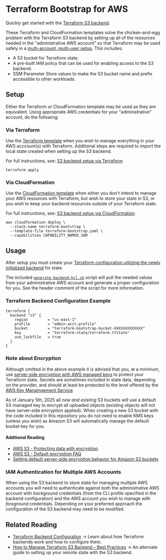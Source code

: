 # Terraform Bootstrap for AWS

Quickly get started with the [Terraform S3 backend](https://developer.hashicorp.com/terraform/language/backend/s3).

These Terraform and CloudFormation templates solve the chicken-and-egg problem with the Terraform S3 backend by setting up all of the resources needed in the "administrative AWS account" so that Terraform may be used safely in a [multi-account, multi-user setup](https://developer.hashicorp.com/terraform/language/settings/backends/s3#multi-account-aws-architecture). This includes:

- A S3 bucket for Terraform state.
- A pre-built IAM policy that can be used for enabling access to the S3 backend.
- SSM Parameter Store values to make the S3 bucket name and prefix accessible to other workloads.

## Setup

Either the Terraform or CloudFormation template may be used as they are equivalent. Using appropriate AWS credentials for your "administrative" account, do the following:

### Via Terraform

Use the [Terraform template](terraform-bootstrap.tf) when you wish to manage everything in your AWS acccount(s) with Terraform. Additional steps are required to import the local state created when setting up the S3 backend.

For full instructions, see: [S3 backend setup via Terraform](docs/Setup-Via-Terraform.md)

```shell
terraform apply
```

### Via CloudFormation

Use the [CloudFormation template](terraform-bootstrap.yaml) when either you don't intend to manage your AWS resources with Terraform, but wish to store your state in S3, or you wish to keep your backend resources outside of your Terraform state.

For full instructions, see: [S3 backend setup via CloudFormation](docs/Setup-Via-CloudFormation.md)

```
aws cloudformation deploy \
  --stack-name terraform-bootstrap \
  --template-file terraform-bootstrap.yaml \
  --capabilities CAPABILITY_NAMED_IAM
```

## Usage

After setup you must create your [Terraform configuration utilizing the newly initialized backend](https://developer.hashicorp.com/terraform/language/settings/backends/s3#configuration) for state.

The included [`generate-backend-hcl.sh`](generate-backend-hcl.sh) script will pull the needed values from your administrative AWS account and generate a proper configuration for you. See the header comment of the script for more information.

### Terraform Backend Configuration Example

```hcl
terraform {
  backend "s3" {
    region         = "us-east-1"
    profile        = "admin-acct-profile"
    bucket         = "terraform-bootstrap-bucket-XXXXXXXXXXXXX"
    key            = "terraform-state/terraform.tfstate"
    use_lockfile   = true
  }
}
```

### Note about Encryption

Although omitted in the above example it is advised that you, at a minimum, use [server-side encryption with AWS managed keys](https://docs.aws.amazon.com/AmazonS3/latest/userguide/UsingServerSideEncryption.html) to protect your Terraform state. Secrets are sometimes included in state data, depending on the provider, and should at least be protected to the level offered by the [AWS Key Manamgement Service](https://docs.aws.amazon.com/kms/latest/developerguide/data-protection.html).

As of January 5th, 2025 all *new and existing* S3 buckets will use a default S3-managed key to encrypt all uploaded objects (existing objects will not have server-side encryption applied). When creating a new S3 bucket with the code included in this repository you do not need to enable KMS keys (unless you wish) as Amazon S3 will automatically manage the default bucket key for you.

#### Addtional Reading

- [AWS S3 - Protecting data with encryption](https://docs.aws.amazon.com/AmazonS3/latest/userguide/UsingEncryption.html)
- [AWS S3 - Default encryption FAQ](https://docs.aws.amazon.com/AmazonS3/latest/userguide/default-encryption-faq.html)
- [Setting default server-side encryption behavior for Amazon S3 buckets](https://docs.aws.amazon.com/AmazonS3/latest/userguide/bucket-encryption.html)

### IAM Authentication for Multiple AWS Accounts

When using the S3 backend to store state for managing multiple AWS accounts you will need to authenticate against both the administrative AWS account with *background* credentials (from the CLI profile specified in the backend configuration) and the AWS account you wish to manage with *foreground* credentials. Depending on your preferred approach the configuration of the S3 backend may need to be modified.

## Related Reading

- [Terraform Backend Configuration](https://developer.hashicorp.com/terraform/language/backend) → Learn about how Terraform backends work and how to configure them.
- [How to Manage Terraform S3 Backend – Best Practices](https://spacelift.io/blog/terraform-s3-backend) → An alternate guide to setting up your remote state with the S3 backend.
